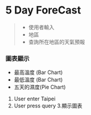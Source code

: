 # 5 Day ForeCast

> - 使用者輸入
> - 地區
> - 查詢所在地區的天氣預報

### 圖表顯示

- 最高溫度 (Bar Chart)
- 最低溫度 (Bar Chart)
- 五天的濕度(Pie Chart)

1. User enter Taipei
2. User press query 3.顯示圖表
